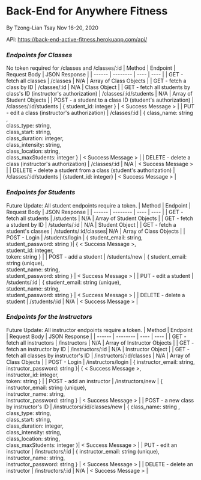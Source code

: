 # Back-End for Anywhere Fitness
By Tzong-Lian Tsay
Nov 16-20, 2020

API: https://back-end-active-fitness.herokuapp.com/api/

### **_Endpoints for Classes_**
No token required for /classes and /classes/:id
| Method | Endpoint | Request Body | JSON Response |
| ------ | -------- | ---- | ---- |
| GET - fetch all classes | /classes | N/A | Array of Class Objects |
| GET - fetch a class by ID | /classes/:id | N/A | Class Object |
| GET - fetch all students by class's ID (instructor's authorization) | /classes/:id/students | N/A | Array of Student Objects |
| POST - a student to a class ID (student's authorization) | /classes/:id/students | { student_id: integer } | < Success Message > |
| PUT - edit a class (instructor's authorization) | /classes/:id |  { class_name: string ,</br> class_type: string,</br> class_start: string,</br> class_duration: integer,</br> class_intensity: string,</br> class_location: string,</br> class_maxStudents: integer } | < Success Message > |
| DELETE - delete a class (instructor's authorization) | /classes/:id | N/A | < Success Message > |
| DELETE - delete a student from a class (student's authorization) | /classes/:id/students | {student_id: integer} | < Success Message > |

### **_Endpoints for Students_**
Future Update: All student endpoints require a token.
| Method | Endpoint | Request Body | JSON Response |
| ------ | -------- | ---- | ---- |
| GET - fetch all students | /students | N/A | Array of Student Objects |
| GET - fetch a student by ID | /students/:id | N/A | Student Object |
| GET - fetch a student's classes | /students/:id/classes| N/A | Array of Class Objects |
| POST - Login | /students/login | { student_email: string,</br> student_password: string }| { < Success Message >, </br> student_id: integer,</br> token: string } |
| POST - add a student | /students/new | { student_email: string (unique),</br> student_name: string,</br> student_password: string } | < Success Message > |
| PUT - edit a student | /students/:id | { student_email: string (unique),</br> student_name: string,</br> student_password: string } | < Success Message > |
| DELETE - delete a student | /students/:id | N/A | < Success Message > |

### **_Endpoints for the Instructors_**
Future Update: All instructor endpoints require a token.
| Method | Endpoint | Request Body | JSON Response |
| ------ | -------- | ---- | ---- |
| GET - fetch all instructors | /instructors | N/A | Array of Instructor Objects |
| GET - fetch an instructor by ID | /instructors/:id | N/A | Instructor Object |
| GET - fetch all classes by instructor's ID | /instructors/:id/classes | N/A | Array of Class Objects |
| POST - Login | /instructors/login | { instructor_email: string,</br> instructor_password: string }| { < Success Message >, </br> instructor_id: integer,</br> token: string } |
| POST - add an instructor | /instructors/new | { instructor_email: string (unique),</br> instructor_name: string,</br> instructor_password: string } | < Success Message > |
| POST - a new class by instructor's ID | /instructors/:id/classes/new | { class_name: string ,</br> class_type: string,</br> class_start: string,</br> class_duration: integer,</br> class_intensity: string,</br> class_location: string,</br> class_maxStudents: integer }| < Success Message > |
| PUT - edit an instructor | /instructors/:id | { instructor_email: string (unique),</br> instructor_name: string,</br> instructor_password: string } | < Success Message > |
| DELETE - delete an instructor | /instructors/:id | N/A | < Success Message > |

